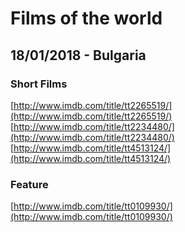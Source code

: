 # Films of the world
## 18/01/2018 - Bulgaria
### Short Films
 [http://www.imdb.com/title/tt2265519/](http://www.imdb.com/title/tt2265519/)  
 [http://www.imdb.com/title/tt2234480/](http://www.imdb.com/title/tt2234480/) 
 [http://www.imdb.com/title/tt4513124/](http://www.imdb.com/title/tt4513124/) 

### Feature
 [http://www.imdb.com/title/tt0109930/](http://www.imdb.com/title/tt0109930/)  
